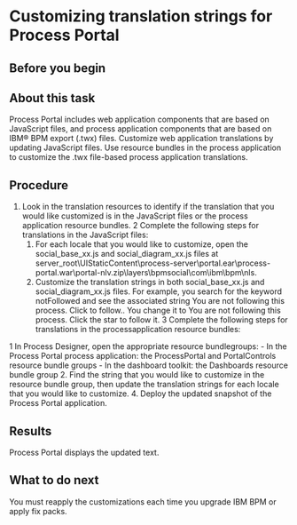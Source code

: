 # Customizing translation strings for Process Portal

## Before you begin

## About this task

Process Portal includes
web application components that are based on JavaScript files, and process application
components that are based on IBM® BPM
export (.twx) files. Customize web application
translations by updating JavaScript files.
Use resource bundles in the process application to customize the .twx file-based
process application translations.

## Procedure

1. Look in the translation resources to identify if the translation
that you would like customized is in the JavaScript files or the process application
resource bundles.
2 Complete the following steps for translations in the JavaScript files:
    1. For each locale that you would like to customize, open
the social\_base\_xx.js and social\_diagram\_xx.js files
at server\_root\UIStaticContent\process-server\portal.ear\process-portal.war\portal-nlv.zip\layers\bpmsocial\com\ibm\bpm\nls.
    2. Customize the translation strings in both social\_base\_xx.js and social\_diagram\_xx.js files.
For example, you search for the keyword notFollowed and
see the associated string You are not following this process.
Click to follow.. You change it to You are not following
this process. Click the star to follow it.
3 Complete the following steps for translations in the processapplication resource bundles:

1 In Process Designer, open the appropriate resource bundlegroups:
    - In the Process Portal process application: the ProcessPortal and PortalControls resource
bundle groups
    - In the dashboard toolkit: the Dashboards resource
bundle group
2. Find the string that you would like to customize in
the resource bundle group, then update the translation strings for
each locale that you would like to customize.
4. Deploy the updated snapshot of the Process Portal application.

## Results

Process Portal displays
the updated text.

## What to do next

You must reapply the customizations each time you upgrade IBM BPM or apply fix packs.